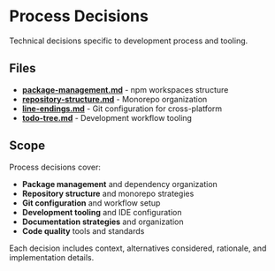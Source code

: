 # Process Decisions

Technical decisions specific to development process and tooling.

## Files

- **[package-management.md](package-management.md)** - npm workspaces structure
- **[repository-structure.md](repository-structure.md)** - Monorepo organization
- **[line-endings.md](line-endings.md)** - Git configuration for cross-platform
- **[todo-tree.md](todo-tree.md)** - Development workflow tooling

## Scope

Process decisions cover:
- **Package management** and dependency organization
- **Repository structure** and monorepo strategies
- **Git configuration** and workflow setup
- **Development tooling** and IDE configuration
- **Documentation strategies** and organization
- **Code quality** tools and standards

Each decision includes context, alternatives considered, rationale, and implementation details.
